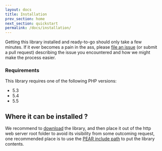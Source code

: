 ```yaml
---
layout: docs
title: Installation
prev_section: home
next_section: quickstart
permalink: /docs/installation/
---
```


Getting this library installed and ready-to-go should only take a few minutes. If it
ever becomes a pain in the ass, please [file an
issue](https://github.com/asotog88/cradlecore-ioc/issues/new) (or submit a pull request)
describing the issue you encountered and how we might make the process easier.

### Requirements

This library requires one of the following PHP versions:
<ul>
    <li>5.3</li>
    <li>5.4</li>
    <li>5.5</li>
</ul>

## Where it can be installed ?

We recommend to [download](https://github.com/asotog88/cradlecore-ioc/releases/tag/v1.0.0) the library, and then place it out of the http web server root folder to avoid its visibility from some outcoming request, one recommended place is to use the [PEAR include path](http://pear.php.net/manual/en/installation.checking.php) to put the library contents.


